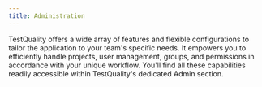 ```yaml
---
title: Administration
---
```


TestQuality offers a wide array of features and flexible configurations to tailor the application to your team's specific needs. It empowers you to efficiently handle projects, user management, groups, and permissions in accordance with your unique workflow. You'll find all these capabilities readily accessible within TestQuality's dedicated Admin section.

